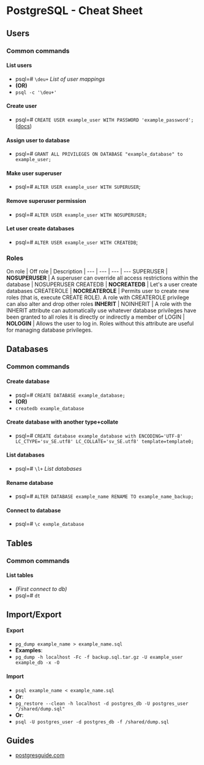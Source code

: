 # PostgreSQL - Cheat Sheet

## Users

### Common commands

#### List users
  - psql=# `\deu+` _List of user mappings_
  - **(OR)**
  - `psql -c '\deu+'`

#### Create user
  - psql=# `CREATE USER example_user WITH PASSWORD 'example_password';` ([docs](http://www.postgresql.org/docs/current/static/sql-createuser.html))

#### Assign user to database
  - psql=# `GRANT ALL PRIVILEGES ON DATABASE "example_database" to example_user;`

#### Make user superuser
  - psql=# `ALTER USER example_user WITH SUPERUSER`;

#### Remove superuser permission
  - psql=# `ALTER USER example_user WITH NOSUPERUSER;`

#### Let user create databases
  - psql=# `ALTER USER example_user WITH CREATEDB`;

### Roles

On role | Off role | Description  |
--- | --- | --- | ---
SUPERUSER | **NOSUPERUSER** | A superuser can override all access restrictions within the database | NOSUPERUSER
CREATEDB | **NOCREATEDB** | Let's a user create databases
CREATEROLE | **NOCREATEROLE** | Permits user to create new roles (that is, execute CREATE ROLE). A role with CREATEROLE privilege can also alter and drop other roles
**INHERIT** | NOINHERIT | A role with the INHERIT attribute can automatically use whatever database privileges have been granted to all roles it is directly or indirectly a member of
LOGIN | **NOLOGIN** | Allows the user to log in. Roles without this attribute are useful for managing database privileges.

##  Databases

### Common commands

#### Create database
  - psql=# `CREATE DATABASE example_database;`
  - **(OR)**
  - `createdb example_database`

#### Create database with another type+collate
  - psql=# `CREATE database example_database with ENCODING='UTF-8' LC_CTYPE='sv_SE.utf8' LC_COLLATE='sv_SE.utf8' template=template0;`

#### List databases
  - psql=# `\l+` _List databases_

#### Rename database
  - psql=# `ALTER DATABASE example_name RENAME TO example_name_backup;`

#### Connect to database
  - psql=# `\c exmple_database`

## Tables

### Common commands

#### List tables
  - _(First connect to db)_
  - psql=# `dt`

## Import/Export

#### Export
  - `pg_dump example_name > example_name.sql`
  - **Examples**:
  - `pg_dump -h localhost -Fc -f backup.sql.tar.gz -U example_user example_db -x -O`

#### Import
- `psql example_name < example_name.sql`
- **Or**:
- `pg_restore --clean -h localhost -d postgres_db -U postgres_user "/shared/dump.sql"`
- **Or**:
- `psql -U postgres_user -d postgres_db -f /shared/dump.sql`

## Guides
- [postgresguide.com](http://postgresguide.com)
